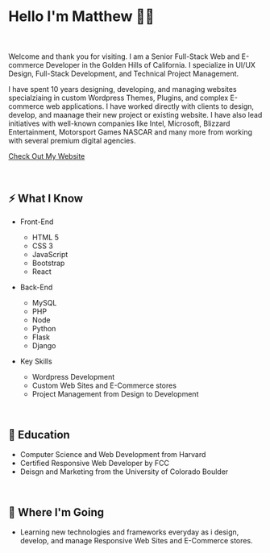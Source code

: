 
# Hello I'm Matthew 🙋‍♂️ 
### 

<br>

Welcome and thank you for visiting. I am a Senior Full-Stack Web and E-commerce Developer in the Golden Hills of California. I specialize in UI/UX Design, Full-Stack Development, and Technical Project Management.

I have spent 10 years designing, developing, and managing websites specialziaing in custom Wordpress Themes, Plugins, and complex E-commerce web applications. I have worked directly with clients to design, develop, and maanage their new project or existing website. I have also lead initiatives with well-known companies like Intel, Microsoft, Blizzard Entertainment, Motorsport Games NASCAR and many more from working with several premium digital agencies.

[ Check Out My Website](https://www.wpwebdevelopment.com)

<br>

## ⚡ What I Know
- Front-End
    - HTML 5
    - CSS 3
    - JavaScript
    - Bootstrap 
    - React

- Back-End
    - MySQL
    - PHP
    - Node
    - Python 
    - Flask
    - Django

- Key Skills
    - Wordpress Development
    - Custom Web Sites and E-Commerce stores
    - Project Management from Design to Development
    
<br>

## 📜 Education
- Computer Science and Web Development from Harvard
- Certified Responsive Web Developer by FCC
- Deisgn and Marketing from the University of Colorado Boulder

<br>

## 🚀 Where I'm Going
- Learning new technologies and frameworks everyday as i design, develop, and manage Responsive Web Sites and E-Commerce stores.
